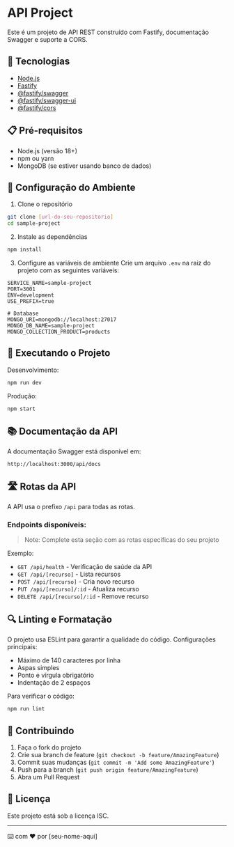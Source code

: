 # API Project

Este é um projeto de API REST construído com Fastify, documentação Swagger e suporte a CORS.

## 🚀 Tecnologias

- [Node.js](https://nodejs.org/)
- [Fastify](https://www.fastify.io/)
- [@fastify/swagger](https://github.com/fastify/fastify-swagger)
- [@fastify/swagger-ui](https://github.com/fastify/fastify-swagger-ui)
- [@fastify/cors](https://github.com/fastify/fastify-cors)

## 📋 Pré-requisitos

- Node.js (versão 18+)
- npm ou yarn
- MongoDB (se estiver usando banco de dados)

## 🔧 Configuração do Ambiente

1. Clone o repositório
```bash
git clone [url-do-seu-repositorio]
cd sample-project
```

2. Instale as dependências
```bash
npm install
```

3. Configure as variáveis de ambiente
Crie um arquivo `.env` na raiz do projeto com as seguintes variáveis:

```env
SERVICE_NAME=sample-project
PORT=3001
ENV=development
USE_PREFIX=true

# Database
MONGO_URI=mongodb://localhost:27017
MONGO_DB_NAME=sample-project
MONGO_COLLECTION_PRODUCT=products
```

## 🚀 Executando o Projeto

Desenvolvimento:
```bash
npm run dev
```

Produção:
```bash
npm start
```

## 📚 Documentação da API

A documentação Swagger está disponível em:
```
http://localhost:3000/api/docs
```

## 🛣️ Rotas da API

A API usa o prefixo `/api` para todas as rotas.

### Endpoints disponíveis:

> Note: Complete esta seção com as rotas específicas do seu projeto

Exemplo:
- `GET /api/health` - Verificação de saúde da API
- `GET /api/[recurso]` - Lista recursos
- `POST /api/[recurso]` - Cria novo recurso
- `PUT /api/[recurso]/:id` - Atualiza recurso
- `DELETE /api/[recurso]/:id` - Remove recurso

## 🔍 Linting e Formatação

O projeto usa ESLint para garantir a qualidade do código. Configurações principais:
- Máximo de 140 caracteres por linha
- Aspas simples
- Ponto e vírgula obrigatório
- Indentação de 2 espaços

Para verificar o código:
```bash
npm run lint
```

## 🤝 Contribuindo

1. Faça o fork do projeto
2. Crie sua branch de feature (`git checkout -b feature/AmazingFeature`)
3. Commit suas mudanças (`git commit -m 'Add some AmazingFeature'`)
4. Push para a branch (`git push origin feature/AmazingFeature`)
5. Abra um Pull Request

## 📝 Licença

Este projeto está sob a licença ISC.

---

⌨️ com ❤️ por [seu-nome-aqui]